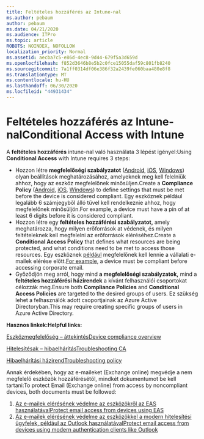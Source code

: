 ```yaml
---
title: Feltételes hozzáférés az Intune-nal
ms.author: pebaum
author: pebaum
ms.date: 04/21/2020
ms.audience: ITPro
ms.topic: article
ROBOTS: NOINDEX, NOFOLLOW
localization_priority: Normal
ms.assetid: aecba7c5-e86d-4ec8-9d44-679f5a3d659d
ms.openlocfilehash: f852d3646b8e5b2c0fce15055daf59c801fb8240
ms.sourcegitcommit: 7a1ff0314df06e386f32a2439fe060baa480e8f8
ms.translationtype: MT
ms.contentlocale: hu-HU
ms.lasthandoff: 06/30/2020
ms.locfileid: "44931434"
---
```

# <a name="conditional-access-with-intune"></a><span data-ttu-id="4103c-102">Feltételes hozzáférés az Intune-nal</span><span class="sxs-lookup"><span data-stu-id="4103c-102">Conditional Access with Intune</span></span>

<span data-ttu-id="4103c-103">A **feltételes hozzáférés** intune-nal való használata 3 lépést igényel:</span><span class="sxs-lookup"><span data-stu-id="4103c-103">Using  **Conditional Access**  with Intune requires 3 steps:</span></span>

- <span data-ttu-id="4103c-104">Hozzon létre **megfelelőségi szabályzatot** ([Android](https://docs.microsoft.com/intune/compliance-policy-create-android), [iOS](https://docs.microsoft.com/intune/compliance-policy-create-ios), [Windows](https://docs.microsoft.com//intune/compliance-policy-create-windows)) olyan beállítások meghatározásához, amelyeknek meg kell felelniük ahhoz, hogy az eszköz megfelelőnek minősüljen.</span><span class="sxs-lookup"><span data-stu-id="4103c-104">Create a  **Compliance Policy**  ([Android](https://docs.microsoft.com/intune/compliance-policy-create-android),  [iOS](https://docs.microsoft.com/intune/compliance-policy-create-ios),  [Windows](https://docs.microsoft.com//intune/compliance-policy-create-windows)) to define settings that must be met before the device is considered compliant.</span></span> <span data-ttu-id="4103c-105">Egy eszköznek például legalább 6 számjegyből álló tűvel kell rendelkeznie ahhoz, hogy megfelelőnek minősüljön.</span><span class="sxs-lookup"><span data-stu-id="4103c-105">For example, a device must have a pin of at least 6 digits before it is considered compliant.</span></span>
- <span data-ttu-id="4103c-106">Hozzon létre egy **feltételes hozzáférési szabályzatot,** amely meghatározza, hogy milyen erőforrások at védenek, és milyen feltételeknek kell megfelelni az erőforrások eléréséhez.</span><span class="sxs-lookup"><span data-stu-id="4103c-106">Create a **Conditional Access Policy**  that defines what resources are being protected, and what conditions need to be met to access those resources.</span></span>  <span data-ttu-id="4103c-107">Egy eszköznek [például](https://docs.microsoft.com/intune/tutorial-protect-email-on-unmanaged-devices#create-conditional-access-policies) megfelelőnek kell lennie a vállalati e-mailek elérése előtt.</span><span class="sxs-lookup"><span data-stu-id="4103c-107">[For example,](https://docs.microsoft.com/intune/tutorial-protect-email-on-unmanaged-devices#create-conditional-access-policies)  a device must be compliant before accessing corporate email.</span></span>
- <span data-ttu-id="4103c-108">Győződjön meg arról, hogy mind **a megfelelőségi szabályzatok,** mind a **feltételes hozzáférési házirendek** a kívánt felhasználói csoportokat célozzák meg.</span><span class="sxs-lookup"><span data-stu-id="4103c-108">Ensure both **Compliance Policies**  and  **Conditional Access Policies**  are targeted to the desired groups of users.</span></span> <span data-ttu-id="4103c-109">Ez szükség lehet a felhasználók adott csoportjainak az Azure Active Directoryban.</span><span class="sxs-lookup"><span data-stu-id="4103c-109">This may require creating specific groups of users in Azure Active Directory.</span></span>

<span data-ttu-id="4103c-110">**Hasznos linkek:**</span><span class="sxs-lookup"><span data-stu-id="4103c-110">**Helpful links:**</span></span>

[<span data-ttu-id="4103c-111">Eszközmegfelelőség – áttekintés</span><span class="sxs-lookup"><span data-stu-id="4103c-111">Device compliance overview</span></span>](https://docs.microsoft.com/intune/device-compliance-get-started)

[<span data-ttu-id="4103c-112">Hitelesítésak – hibaelhárítás</span><span class="sxs-lookup"><span data-stu-id="4103c-112">Troubleshooting CA</span></span>](https://docs.microsoft.com/intune/troubleshoot-conditional-access)

[<span data-ttu-id="4103c-113">Hibaelhárítási házirend</span><span class="sxs-lookup"><span data-stu-id="4103c-113">Troubleshooting policy</span></span>](https://docs.microsoft.com/intune/troubleshoot-policies-in-microsoft-intune)

<span data-ttu-id="4103c-114">Annak érdekében, hogy az e-maileket (Exchange online) megvédje a nem megfelelő eszközök hozzáférésétől, mindkét dokumentumot be kell tartani:</span><span class="sxs-lookup"><span data-stu-id="4103c-114">To protect Email (Exchange online) from access by noncompliant devices, both documents must be followed:</span></span>

1. [<span data-ttu-id="4103c-115">Az e-mailek elérésének védelme az eszközökről az EAS használatával</span><span class="sxs-lookup"><span data-stu-id="4103c-115">Protect email access from devices using EAS</span></span>](https://docs.microsoft.com/intune/tutorial-protect-email-on-unmanaged-devices)
2. [<span data-ttu-id="4103c-116">Az e-mailek elérésének védelme az eszközökkel a modern hitelesítési ügyfelek, például az Outlook használatával</span><span class="sxs-lookup"><span data-stu-id="4103c-116">Protect email access from devices using modern authentication clients like Outlook</span></span>](https://docs.microsoft.com/intune/tutorial-protect-email-on-enrolled-devices)